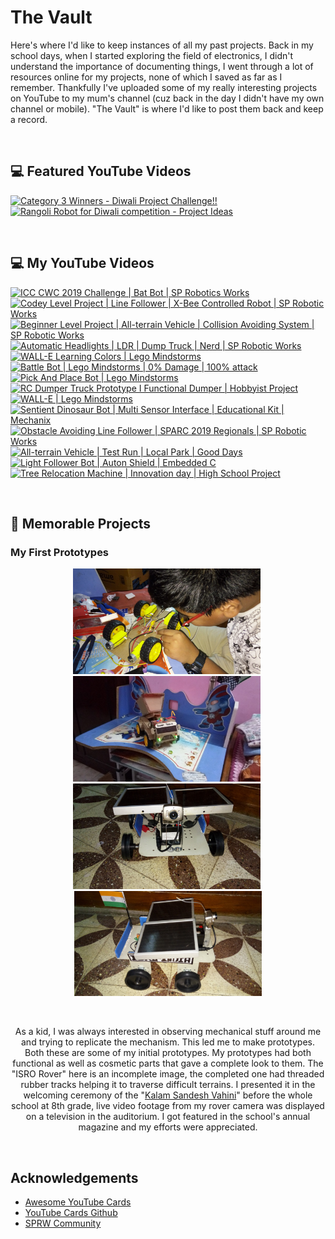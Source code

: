 # The Vault

Here's where I'd like to keep instances of all my past projects. Back in my school days, when I started exploring the field of electronics, I didn't understand the importance of documenting things, I went through a lot of resources online for my projects, none of which I saved as far as I remember. Thankfully I've uploaded some of my really interesting projects on YouTube to my mum's channel (cuz back in the day I didn't have my own channel or mobile). "The Vault" is where I'd like to post them back and keep a record.

<br>

## 💻 Featured YouTube Videos

[![Category 3 Winners - Diwali Project Challenge!!](https://ytcards.demolab.com/?id=ak_v2VpQkHU&title=Category+3+Winners+-+Diwali+Project+Challenge!!&lang=en&timestamp=1556303400&background_color=%23222224&title_color=%23ffffff&stats_color=%23dedede&max_title_lines=1&width=250&border_radius=5&duration=112 "Category 3 Winners - Diwali Project Challenge!!")](https://www.youtube.com/watch?v=ak_v2VpQkHU)
[![Rangoli Robot for Diwali competition - Project Ideas](https://ytcards.demolab.com/?id=tB161Gkyi2g&title=Rangoli+Robot+for+Diwali+competition+-+Project+Ideas&lang=en&timestamp=1542220200&background_color=%23222224&title_color=%23ffffff&stats_color=%23dedede&max_title_lines=1&width=250&border_radius=5&duration=82 "Rangoli Robot for Diwali competition - Project Ideas")](https://www.youtube.com/watch?v=tB161Gkyi2g)


<br>

## 💻 My YouTube Videos

<p align="center">

[![ICC CWC 2019 Challenge | Bat Bot | SP Robotics Works](https://ytcards.demolab.com/?id=ZK8TBUb46a8&title=ICC+CWC+2019+Challenge+|+Bat+Bot+|+SP+Robotics+Works&lang=en&timestamp=1558981800&background_color=%23222224&title_color=%23ffffff&stats_color=%23dedede&max_title_lines=1&width=250&border_radius=5&duration=167 "ICC CWC 2019 Challenge | Bat Bot | SP Robotics Works")](https://www.youtube.com/watch?v=ZK8TBUb46a8)
[![Codey Level Project | Line Follower | X-Bee Controlled Robot | SP Robotic Works](https://ytcards.demolab.com/?id=GkZaRrC-WaM&title=Codey+Level+Project+|+Line+Follower+|+X+-+Bee+Controlled+Robot+|+SP+Robotic+Works&lang=en&timestamp=1540665000&background_color=%23222224&title_color=%23ffffff&stats_color=%23dedede&max_title_lines=1&width=250&border_radius=5&duration=448 "Codey Level Project | Line Follower | X-Bee Controlled Robot | SP Robotic Works")](https://www.youtube.com/watch?v=GkZaRrC-WaM)
[![Beginner Level Project | All-terrain Vehicle | Collision Avoiding System | SP Robotic Works](https://ytcards.demolab.com/?id=vvj4irkOaBQ&title=Beginner+Level+Project+|+All+-+terrain+Vehicle+|+Collision+Avoiding+System+|+SP+Robotic+Works&lang=en&timestamp=1557167400&background_color=%23222224&title_color=%23ffffff&stats_color=%23dedede&max_title_lines=1&width=250&border_radius=5&duration=506 "Beginner Level Project | All-terrain Vehicle | Collision Avoiding System | SP Robotic Works")](https://www.youtube.com/watch?v=vvj4irkOaBQ)
[![Automatic Headlights | LDR | Dump Truck | Nerd | SP Robotic Works](https://ytcards.demolab.com/?id=xCPscBM2dVY&title=Automatic+Headlights+|+LDR+|+Dump+Truck+|+Nerd+|+SP+Robotic+Works&lang=en&timestamp=1515781800&background_color=%23222224&title_color=%23ffffff&stats_color=%23dedede&max_title_lines=1&width=250&border_radius=5&duration=107 "Automatic Headlights | LDR | Dump Truck | Nerd | SP Robotic Works")](https://www.youtube.com/watch?v=xCPscBM2dVY)
[![WALL-E Learning Colors | Lego Mindstorms](https://ytcards.demolab.com/?id=8l4ik7xAqAo&title=WALL+-+E+Learning+Colors+|+Lego+Mindstorms&lang=en&timestamp=1558981800&background_color=%23222224&title_color=%23ffffff&stats_color=%23dedede&max_title_lines=1&width=250&border_radius=5&duration=100 "WALL-E Learning Colors | Lego Mindstorms")](https://www.youtube.com/watch?v=8l4ik7xAqAo)
[![Battle Bot | Lego Mindstorms | 0% Damage | 100% attack](https://ytcards.demolab.com/?id=aIzuNmRG5Pw&title=Battle+Bot+|+Lego+Mindstorms+|+0%+Damage+|+100%+attack&lang=en&timestamp=1554812300&background_color=%23222224&title_color=%23ffffff&stats_color=%23dedede&max_title_lines=1&width=250&border_radius=5&duration=59 "Battle Bot | Lego Mindstorms | 0% Damage | 100% attack")](https://www.youtube.com/watch?v=aIzuNmRG5Pw)
[![Pick And Place Bot | Lego Mindstorms](https://ytcards.demolab.com/?id=--codSNNjxQ&title=Pick+And+Place+Bot+|+Lego+Mindstorms&lang=en&timestamp=1556812300&background_color=%23222224&title_color=%23ffffff&stats_color=%23dedede&max_title_lines=1&width=250&border_radius=5&duration=28 "Pick And Place Bot | Lego Mindstorms")](https://www.youtube.com/watch?v=--codSNNjxQ)
[![RC Dumper Truck Prototype I Functional Dumper | Hobbyist Project](https://ytcards.demolab.com/?id=YEf80wTx_7s&title=RC+Dumper+Truck+Prototype+I+Functional+Dumper+|+Hobbyist+Project&lang=en&timestamp=1509474600&background_color=%23222224&title_color=%23ffffff&stats_color=%23dedede&max_title_lines=1&width=250&border_radius=5&duration=54 "RC Dumper Truck Prototype I Functional Dumper | Hobbyist Project")](https://www.youtube.com/watch?v=YEf80wTx_7s)
[![WALL-E | Lego Mindstorms](https://ytcards.demolab.com/?id=a10bvVNgjsU&title=WALL+-+E+|+Lego+Mindstorms&lang=en&timestamp=1527445800&background_color=%23222224&title_color=%23ffffff&stats_color=%23dedede&max_title_lines=1&width=250&border_radius=5&duration=37 "WALL-E | Lego Mindstorms")](https://www.youtube.com/shorts/a10bvVNgjsU)
[![Sentient Dinosaur Bot | Multi Sensor Interface | Educational Kit | Mechanix](https://ytcards.demolab.com/?id=GwS56diYo2E&title=Sentient+Dinosaur+Bot+|+Multi+Sensor+Interface+|+Educational+Kit+|+Mechanix&lang=en&timestamp=1507445800&background_color=%23222224&title_color=%23ffffff&stats_color=%23dedede&max_title_lines=1&width=250&border_radius=5&duration=43 "Sentient Dinosaur Bot | Multi Sensor Interface | Educational Kit | Mechanix")](https://www.youtube.com/watch?v=GwS56diYo2E)
[![Obstacle Avoiding Line Follower | SPARC 2019 Regionals | SP Robotic Works](https://ytcards.demolab.com/?id=5Fc96n0JSi0&title=Obstacle+Avoiding+Line+Follower+|+SPARC+2019+Regionals+|+SP+Robotic+Works&lang=en&timestamp=1544812200&background_color=%23222224&title_color=%23ffffff&stats_color=%23dedede&max_title_lines=1&width=250&border_radius=5&duration=20 "Obstacle Avoiding Line Follower | SPARC 2019 Regionals | SP Robotic Works")](https://www.youtube.com/shorts/5Fc96n0JSi0)
[![All-terrain Vehicle | Test Run | Local Park | Good Days](https://ytcards.demolab.com/?id=FjCsBJrXP0M&title=All+-+terrain+Vehicle+|+Test+Run+|+Local+Park+|+Good+Days&lang=en&timestamp=1534812300&background_color=%23222224&title_color=%23ffffff&stats_color=%23dedede&max_title_lines=1&width=250&border_radius=5&duration=165 "All-terrain Vehicle | Test Run | Local Park | Good Days")](https://www.youtube.com/watch?v=FjCsBJrXP0M)
[![Light Follower Bot | Auton Shield | Embedded C](https://ytcards.demolab.com/?id=_PCVKdVKcrg&title=Light+Follower+Bot+|+Auton+Shield+|+Embedded+C&lang=en&timestamp=1544812300&background_color=%23222224&title_color=%23ffffff&stats_color=%23dedede&max_title_lines=1&width=250&border_radius=5&duration=70 "Light Follower Bot | Auton Shield | Embedded C")](https://www.youtube.com/watch?v=_PCVKdVKcrg)
[![Tree Relocation Machine | Innovation day | High School Project](https://ytcards.demolab.com/?id=vqxUrzlsNBI&title=Tree+Relocation+Machine+|+Innovation+day+|+High+School+Project&lang=en&timestamp=1519324200&background_color=%23222224&title_color=%23ffffff&stats_color=%23dedede&max_title_lines=1&width=250&border_radius=5&duration=125 "Tree Relocation Machine | Innovation day | High School Project")](https://www.youtube.com/watch?v=vqxUrzlsNBI)
</p>

<br>

## 🌟 Memorable Projects

### My First Prototypes

<p align="center">
    <img src="Media/FirstPrototypeOne.jpg" width="300" alt="First Prototype Image One">&nbsp;<img src="Media/FirstPrototypeFour.jpg" width="300" alt="First Prototype Image Four">&nbsp;<img src="Media/FirstPrototypeRover1.jpeg" width="300" alt="First Prototype Image Rover">&nbsp;<img src="Media/FirstPrototypeRover2.jpeg" width="300" alt="First Prototype Image Rover">
</p>
<br>

<p align="center">
As a kid, I was always interested in observing mechanical stuff around me and trying to replicate the mechanism. This led me to make prototypes. Both these are some of my initial prototypes. My prototypes had both functional as well as cosmetic parts that gave a complete look to them. The "ISRO Rover" here is an incomplete image, the completed one had threaded rubber tracks helping it to traverse difficult terrains. I presented it in the welcoming ceremony of the "<a href="https://www.thehindu.com/society/the-vahini-sandesh-of-apj-abdul-kalam-carries-a-pavillion-of-inspiring-messages-presentations-and-pictures-of-the-former-president/article19414226.ece">Kalam Sandesh Vahini</a>" before the whole school at 8th grade, live video footage from my rover camera was displayed on a television in the auditorium. I got featured in the school's annual magazine and my efforts were appreciated.
</p>
<br>

## Acknowledgements

 - [Awesome YouTube Cards](https://www.youtube.com/watch?v=DWFs6aqknqw)
 - [YouTube Cards Github](https://github.com/DenverCoder1/github-readme-youtube-cards?tab=readme-ov-file)
 - [SPRW Community](https://sproboticworks.com/)
